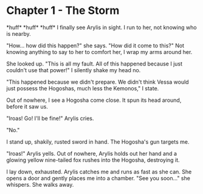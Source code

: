 # Chapter 1 - The Storm

\*huff\* \*huff\* \*huff\*
I finally see Arylis in sight. I run to her, not knowing who is nearby.

"How... how did this happen?" she says. "How did it come to this?"
Not knowing anything to say to her to comfort her, I wrap my arms around her.

She looked up. "This is all my fault. All of this happened because I just couldn't use that power!"
I silently shake my head no.

"This happened because we didn't prepare. We didn't think Vessa would just possess the Hogoshas, much less the Kemonos," I state.

Out of nowhere, I see a Hogosha come close. It spun its head around, before it saw us.

"Iroas! Go! I'll be fine!" Arylis cries.

"No."

I stand up, shakily, rusted sword in hand. The Hogosha's gun targets me.

"Iroas!" Arylis yells.
Out of nowhere, Arylis holds out her hand and a glowing yellow nine-tailed fox rushes into the Hogosha, destroying it.

I lay down, exhausted. Arylis catches me and runs as fast as she can. She opens a door and gently places me into a chamber.
"See you soon..." she whispers. She walks away.
